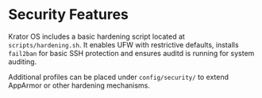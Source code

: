# Security Features

Krator OS includes a basic hardening script located at `scripts/hardening.sh`.
It enables UFW with restrictive defaults, installs `fail2ban` for basic SSH
protection and ensures auditd is running for system auditing.

Additional profiles can be placed under `config/security/` to extend AppArmor
or other hardening mechanisms.

